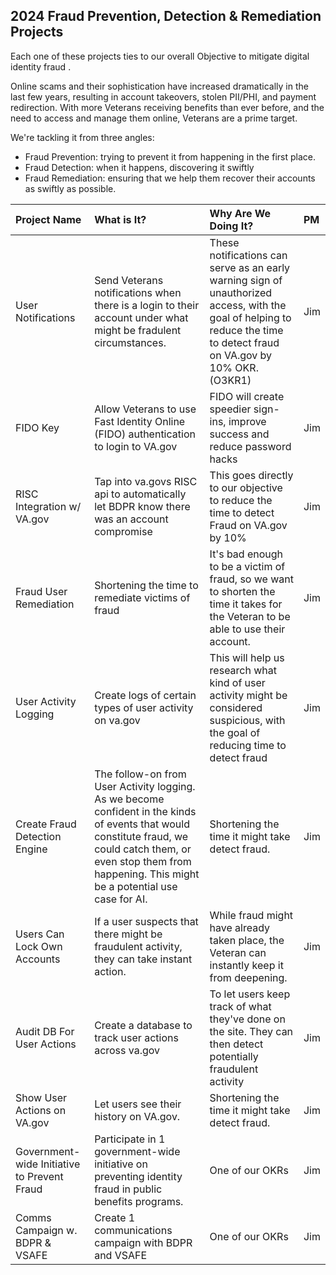## 2024 Fraud Prevention, Detection & Remediation Projects

Each one of these projects ties to our overall Objective to mitigate digital identity fraud .

Online scams and their sophistication have increased dramatically in the last few years, resulting in account takeovers, stolen PII/PHI, and payment redirection. With more Veterans receiving benefits than ever before, and the need to access and manage them online, Veterans are a prime target.

We're tackling it from three angles:
- Fraud Prevention: trying to prevent it from happening in the first place.
- Fraud Detection: when it happens, discovering it swiftly
- Fraud Remediation: ensuring that we help them recover their accounts as swiftly as possible.

| Project Name          | What is It?       | Why Are We Doing It? | PM |
| :------------- |:------------- | :----- | :----- |
| User Notifications | Send Veterans notifications when there is a login to their account under what might be fradulent circumstances. | These notifications can serve as an early warning sign of unauthorized access, with the goal of helping to reduce the time to detect fraud on VA.gov by 10% OKR. (O3KR1)| Jim |
| FIDO Key|  Allow Veterans to use Fast Identity Online (FIDO) authentication to login to VA.gov | FIDO will create speedier sign-ins, improve success and reduce password hacks | Jim |
| RISC Integration w/ VA.gov | Tap into va.govs RISC api to automatically let BDPR know there was an account compromise| This goes directly to our objective to reduce the time to detect Fraud on VA.gov by 10% | Jim |
| Fraud User Remediation | Shortening the time to remediate victims of fraud | It's bad enough to be a victim of fraud, so we want to shorten the time it takes for the Veteran to be able to use their account.| Jim |
| User Activity Logging | Create logs of certain types of user activity on va.gov  | This will help us research what kind of user activity might be considered suspicious, with the goal of reducing time to detect fraud |  Jim |
| Create Fraud Detection Engine | The follow-on from User Activity logging. As we become confident in the kinds of events that would constitute fraud, we could catch them, or even stop them from happening. This might be a potential use case for AI. | Shortening the time it might take detect fraud. | Jim  |
| Users Can Lock Own Accounts | If a user suspects that there might be fraudulent activity, they can take instant action. | While fraud might have already taken place, the Veteran can instantly keep it from deepening. | Jim  |
| Audit DB For User Actions | Create a database to track user actions across va.gov | To let users keep track of what they've done on the site. They can then detect potentially fraudulent activity |  Jim |
| Show User Actions on VA.gov| Let users see their history on VA.gov. | Shortening the time it might take detect fraud. | Jim  |
| Government-wide Initiative to Prevent Fraud | Participate in 1 government-wide initiative on preventing identity fraud in public benefits programs. | One of our OKRs | Jim  |
| Comms Campaign w. BDPR & VSAFE | Create 1 communications campaign with BDPR and VSAFE | One of our OKRs | Jim  |
